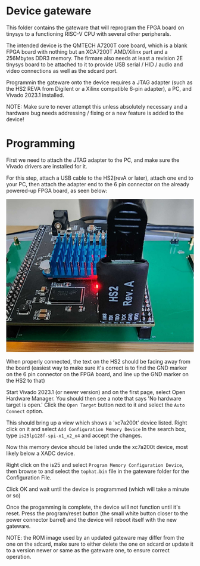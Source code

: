 # Device gateware

This folder contains the gateware that will reprogram the FPGA board on tinysys to a functioning RISC-V CPU with several other peripherals.

The intended device is the QMTECH A7200T core board, which is a blank FPGA board with nothing but an XCA7200T AMD/Xilinx part and a 256Mbytes DDR3 memory. The firmare also needs at least a revision 2E tinysys board to be attached to it to provide USB serial / HID / audio and video connections as well as the sdcard port.

Programmin the gateware onto the device requires a JTAG adapter (such as the HS2 REVA from Digilent or a Xilinx compatible 6-pin adapter), a PC, and Vivado 2023.1 installed.

NOTE: Make sure to never attempt this unless absolutely necessary and a hardware bug needs addressing / fixing or a new feature is added to the device!

# Programming

First we need to attach the JTAG adapter to the PC, and make sure the Vivado drivers are installed for it.

For this step, attach a USB cable to the HS2(revA or later), attach one end to your PC, then attach the adapter end to the 6 pin connector on the already powered-up FPGA board, as seen below:

![JTAG Connector](./JTAG.png "JTAG Connector")

When properly connected, the text on the HS2 should be facing away from the board (easiest way to make sure it's correct is to find the GND marker on the 6 pin connector on the FPGA board, and line up the GND marker on the HS2 to that)

Start Vivado 2023.1 (or newer version) and on the first page, select Open Hardware Manager.
You should then see a note that says 'No hardware target is open.' Click the `Open Target` button next to it and select the `Auto Connect` option.

This should bring up a view which shows a 'xc7a200t' device listed. Right click on it and select `Add Configuration Memory Device`
In the search box, type `is25lp128f-spi-x1_x2_x4` and accept the changes.

Now this memory device should be listed unde the xc7a200t device, most likely below a XADC device.

Right click on the is25 and select `Program Memory Configuration Device`, then browse to and select the `tophat.bin` file in the gateware folder for the Configuration File.

Click OK and wait until the device is programmed (which will take a minute or so)

Once the progamming is complete, the device will not function until it's reset. Press the program/reset button (the small white button closer to the power connector barrel) and the device will reboot itself with the new gateware.

NOTE: the ROM image used by an updated gateware may differ from the one on the sdcard, make sure to either delete the one on sdcard or update it to a version newer or same as the gateware one, to ensure correct operation.
